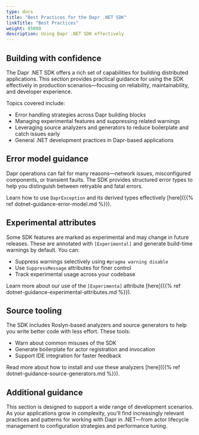 ```yaml
---
type: docs
title: "Best Practices for the Dapr .NET SDK"
linkTitle: "Best Practices"
weight: 85000
description: Using Dapr .NET SDK effectively
---
```


## Building with confidence

The Dapr .NET SDK offers a rich set of capabilities for building distributed applications. This section provides 
practical guidance for using the SDK effectively in production scenarios—focusing on reliability, maintainability, and 
developer experience.

Topics covered include:

- Error handling strategies across Dapr building blocks
- Managing experimental features and suppressing related warnings
- Leveraging source analyzers and generators to reduce boilerplate and catch issues early
- General .NET development practices in Dapr-based applications

## Error model guidance

Dapr operations can fail for many reasons—network issues, misconfigured components, or transient faults. The SDK
provides structured error types to help you distinguish between retryable and fatal errors.

Learn how to use `DaprException` and its derived types effectively [here]({{% ref dotnet-guidance-error-model.md %}}).

## Experimental attributes

Some SDK features are marked as experimental and may change in future releases. These are annotated with 
`[Experimental]` and generate build-time warnings by default. You can:

- Suppress warnings selectively using `#pragma warning disable`
- Use `SuppressMessage` attributes for finer control
- Track experimental usage across your codebase

Learn more about our use of the `[Experimenta]` attribute [here]({{% ref dotnet-guidance-experimental-attributes.md %}}).

## Source tooling

The SDK includes Roslyn-based analyzers and source generators to help you write better code with less effort. These tools:

- Warn about common misuses of the SDK
- Generate boilerplate for actor registration and invocation
- Support IDE integration for faster feedback

Read more about how to install and use these analyzers [here]({{% ref dotnet-guidance-source-generators.md %}}).

## Additional guidance

This section is designed to support a wide range of development scenarios. As your applications grow in complexity, you'll find increasingly relevant practices and patterns for working with Dapr in .NET—from actor lifecycle management to configuration strategies and performance tuning.

